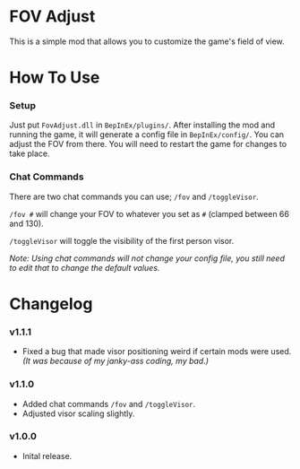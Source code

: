 # FOV Adjust
This is a simple mod that allows you to customize the game's field of view.

# How To Use
### Setup
Just put `FovAdjust.dll` in `BepInEx/plugins/`. After installing the mod and running the game, it will generate a config file in `BepInEx/config/`. You can adjust the FOV from there. You will need to restart the game for changes to take place.
### Chat Commands
There are two chat commands you can use; `/fov` and `/toggleVisor`.

`/fov #` will change your FOV to whatever you set as `#` (clamped between 66 and 130).

`/toggleVisor` will toggle the visibility of the first person visor.

_Note: Using chat commands will not change your config file, you still need to edit that to change the default values._

# Changelog

### v1.1.1
- Fixed a bug that made visor positioning weird if certain mods were used. _(It was because of my janky-ass coding, my bad.)_

### v1.1.0
- Added chat commands `/fov` and `/toggleVisor`.
- Adjusted visor scaling slightly.

### v1.0.0
- Inital release.